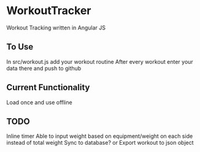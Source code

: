 # WorkoutTracker
Workout Tracking written in Angular JS

## To Use
In src/workout.js add your workout routine
After every workout enter your data there and push to github

## Current Functionality
Load once and use offline

## TODO
Inline timer
Able to input weight based on equipment/weight on each side instead of total weight
Sync to database? or Export workout to json object
